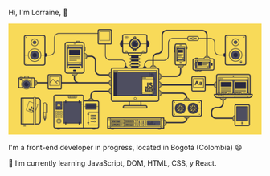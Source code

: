 
<!--
**LorraineGelis/LorraineGelis** is a ✨ _special_ ✨ repository because its `README.md` (this file) appears on your GitHub profile.

Here are some ideas to get you started:

- 🔭 I’m currently working on ...
- 🌱 I’m currently learning ...
- 👯 I’m looking to collaborate on ...
- 🤔 I’m looking for help with ...
- 💬 Ask me about ...
- 📫 How to reach me: ...
- 😄 Pronouns: ...
- ⚡ Fun fact: ...
-->

Hi, I'm Lorraine, 👋


![](https://github.com/LorraineGelis/LorraineGelis/blob/master/IMG/javascript.gif) 



I'm a front-end developer in progress, located in Bogotá (Colombia) 😄

🌱 I’m currently learning JavaScript, DOM, HTML, CSS, y React.
